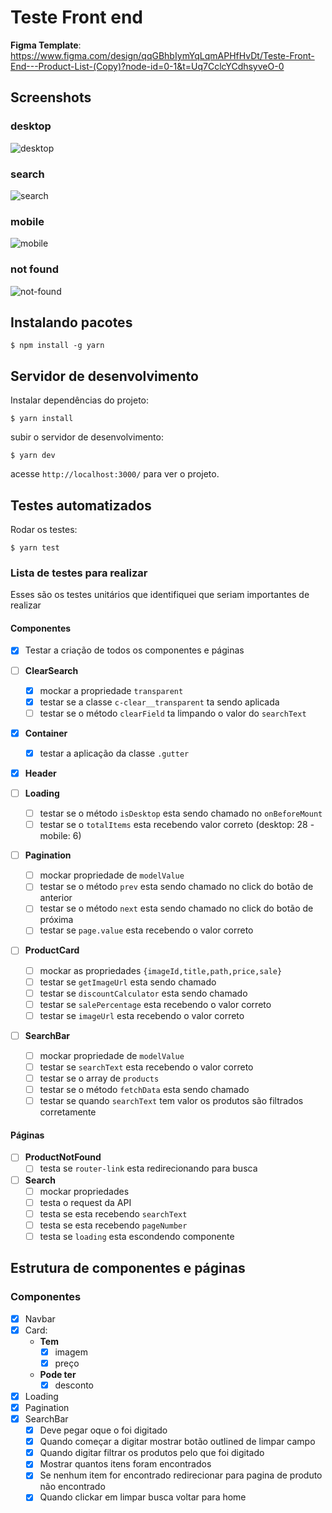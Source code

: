 # Teste Front end
**Figma Template**: https://www.figma.com/design/qqGBhbIymYqLqmAPHfHvDt/Teste-Front-End---Product-List-(Copy)?node-id=0-1&t=Uq7CclcYCdhsyveO-0

## Screenshots

### desktop
![desktop](./screens/desktop.png)

### search
![search](./screens/search.png)

### mobile
![mobile](./screens/mobile.png)

### not found
![not-found](./screens/not-found.png)

## Instalando pacotes

```
$ npm install -g yarn
```

## Servidor de desenvolvimento

Instalar dependências do projeto:

```
$ yarn install
```

subir o servidor de desenvolvimento:

```
$ yarn dev
```

acesse `http://localhost:3000/` para ver o projeto.

## Testes automatizados

Rodar os testes:

```
$ yarn test
```

### Lista de testes para realizar

Esses são os testes unitários que identifiquei que seriam importantes de realizar

#### Componentes

- [x] Testar a criação de todos os componentes e páginas
- [ ] **ClearSearch**
  - [x] mockar a propriedade ``transparent``
  - [x] testar se a classe `c-clear__transparent` ta sendo aplicada
  - [ ] testar se o método `clearField` ta limpando o valor do `searchText`
- [x] **Container**
  - [x] testar a aplicação da classe `.gutter`
- [x] **Header**
- [ ] **Loading**
  - [ ] testar se o método `isDesktop` esta sendo chamado no `onBeforeMount`
  - [ ] testar se o `totalItems` esta recebendo valor correto (desktop: 28 - mobile: 6)
- [ ] **Pagination**
  - [ ] mockar propriedade de ``modelValue``
  - [ ] testar se o método ``prev`` esta sendo chamado no click do botão de anterior
  - [ ] testar se o método ``next`` esta sendo chamado no click do botão de próxima
  - [ ] testar se ``page.value`` esta recebendo o valor correto
- [ ] **ProductCard**

  - [ ] mockar as propriedades `{imageId,title,path,price,sale}`
  - [ ] testar se ``getImageUrl`` esta sendo chamado
  - [ ] testar se ``discountCalculator`` esta sendo chamado
  - [ ] testar se ``salePercentage`` esta recebendo o valor correto
  - [ ] testar se ``imageUrl`` esta recebendo o valor correto

- [ ] **SearchBar**
  - [ ] mockar  propriedade de ``modelValue``
  - [ ] testar se ``searchText`` esta recebendo o valor correto
  - [ ] testar se o array de ``products``
  - [ ] testar se o método ``fetchData`` esta sendo chamado
  - [ ] testar se quando ``searchText`` tem valor os produtos são filtrados corretamente

#### Páginas

- [ ] **ProductNotFound**
  - [ ] testa se ``router-link`` esta redirecionando para busca
- [ ] **Search**
  - [ ] mockar propriedades
  - [ ] testa o request da API
  - [ ] testa se esta recebendo ``searchText``
  - [ ] testa se esta recebendo ``pageNumber``
  - [ ] testa se ``loading`` esta escondendo componente

## Estrutura de componentes e páginas

### Componentes

- [x] Navbar
- [x] Card:
  - **Tem**
    - [x] imagem
    - [x] preço
  - **Pode ter**
    - [x] desconto
- [x] Loading
- [x] Pagination
- [x] SearchBar
  - [x] Deve pegar oque o foi digitado
  - [x] Quando começar a digitar mostrar botão outlined de limpar campo
  - [x] Quando digitar filtrar os produtos pelo que foi digitado
  - [x] Mostrar quantos itens foram encontrados
  - [x] Se nenhum item for encontrado redirecionar para pagina de produto não encontrado
  - [x] Quando clickar em limpar busca voltar para home